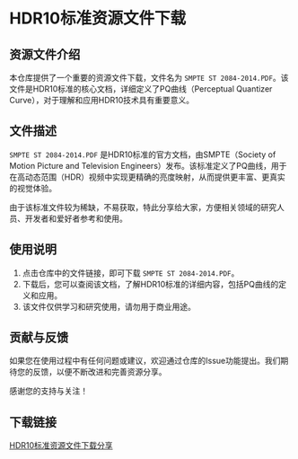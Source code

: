 # HDR10标准资源文件下载

## 资源文件介绍

本仓库提供了一个重要的资源文件下载，文件名为 `SMPTE ST 2084-2014.PDF`。该文件是HDR10标准的核心文档，详细定义了PQ曲线（Perceptual Quantizer Curve），对于理解和应用HDR10技术具有重要意义。

## 文件描述

`SMPTE ST 2084-2014.PDF` 是HDR10标准的官方文档，由SMPTE（Society of Motion Picture and Television Engineers）发布。该标准定义了PQ曲线，用于在高动态范围（HDR）视频中实现更精确的亮度映射，从而提供更丰富、更真实的视觉体验。

由于该标准文件较为稀缺，不易获取，特此分享给大家，方便相关领域的研究人员、开发者和爱好者参考和使用。

## 使用说明

1. 点击仓库中的文件链接，即可下载 `SMPTE ST 2084-2014.PDF`。
2. 下载后，您可以查阅该文档，了解HDR10标准的详细内容，包括PQ曲线的定义和应用。
3. 该文件仅供学习和研究使用，请勿用于商业用途。

## 贡献与反馈

如果您在使用过程中有任何问题或建议，欢迎通过仓库的Issue功能提出。我们期待您的反馈，以便不断改进和完善资源分享。

感谢您的支持与关注！

## 下载链接

[HDR10标准资源文件下载分享](https://pan.quark.cn/s/ebc386f6f75d)